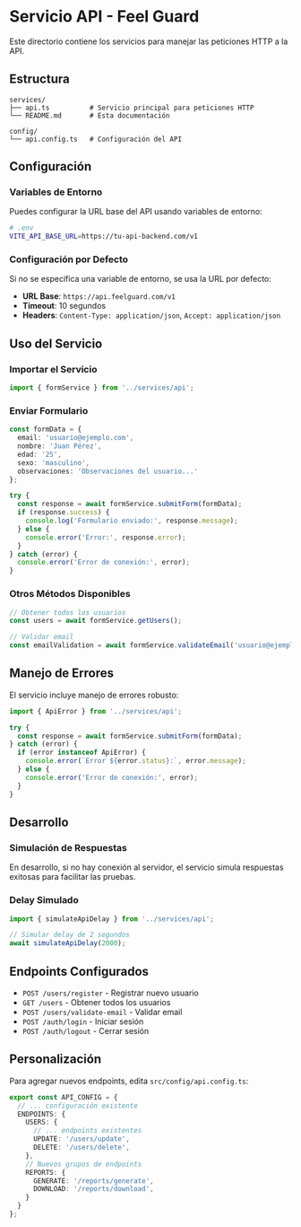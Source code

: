 # Servicio API - Feel Guard

Este directorio contiene los servicios para manejar las peticiones HTTP a la API.

## Estructura

```
services/
├── api.ts          # Servicio principal para peticiones HTTP
└── README.md       # Esta documentación

config/
└── api.config.ts   # Configuración del API
```

## Configuración

### Variables de Entorno

Puedes configurar la URL base del API usando variables de entorno:

```bash
# .env
VITE_API_BASE_URL=https://tu-api-backend.com/v1
```

### Configuración por Defecto

Si no se especifica una variable de entorno, se usa la URL por defecto:
- **URL Base**: `https://api.feelguard.com/v1`
- **Timeout**: 10 segundos
- **Headers**: `Content-Type: application/json`, `Accept: application/json`

## Uso del Servicio

### Importar el Servicio

```typescript
import { formService } from '../services/api';
```

### Enviar Formulario

```typescript
const formData = {
  email: 'usuario@ejemplo.com',
  nombre: 'Juan Pérez',
  edad: '25',
  sexo: 'masculino',
  observaciones: 'Observaciones del usuario...'
};

try {
  const response = await formService.submitForm(formData);
  if (response.success) {
    console.log('Formulario enviado:', response.message);
  } else {
    console.error('Error:', response.error);
  }
} catch (error) {
  console.error('Error de conexión:', error);
}
```

### Otros Métodos Disponibles

```typescript
// Obtener todos los usuarios
const users = await formService.getUsers();

// Validar email
const emailValidation = await formService.validateEmail('usuario@ejemplo.com');
```

## Manejo de Errores

El servicio incluye manejo de errores robusto:

```typescript
import { ApiError } from '../services/api';

try {
  const response = await formService.submitForm(formData);
} catch (error) {
  if (error instanceof ApiError) {
    console.error(`Error ${error.status}:`, error.message);
  } else {
    console.error('Error de conexión:', error);
  }
}
```

## Desarrollo

### Simulación de Respuestas

En desarrollo, si no hay conexión al servidor, el servicio simula respuestas exitosas para facilitar las pruebas.

### Delay Simulado

```typescript
import { simulateApiDelay } from '../services/api';

// Simular delay de 2 segundos
await simulateApiDelay(2000);
```

## Endpoints Configurados

- `POST /users/register` - Registrar nuevo usuario
- `GET /users` - Obtener todos los usuarios
- `POST /users/validate-email` - Validar email
- `POST /auth/login` - Iniciar sesión
- `POST /auth/logout` - Cerrar sesión

## Personalización

Para agregar nuevos endpoints, edita `src/config/api.config.ts`:

```typescript
export const API_CONFIG = {
  // ... configuración existente
  ENDPOINTS: {
    USERS: {
      // ... endpoints existentes
      UPDATE: '/users/update',
      DELETE: '/users/delete',
    },
    // Nuevos grupos de endpoints
    REPORTS: {
      GENERATE: '/reports/generate',
      DOWNLOAD: '/reports/download',
    }
  }
};
``` 